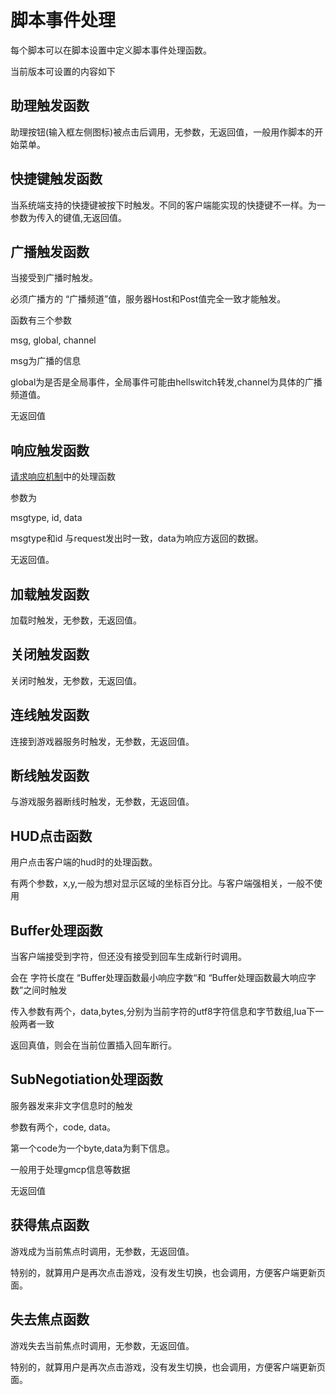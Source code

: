# 脚本事件处理

每个脚本可以在脚本设置中定义脚本事件处理函数。

当前版本可设置的内容如下

## 助理触发函数

助理按钮(输入框左侧图标)被点击后调用，无参数，无返回值，一般用作脚本的开始菜单。

## 快捷键触发函数

当系统端支持的快捷键被按下时触发。不同的客户端能实现的快捷键不一样。为一参数为传入的键值,无返回值。

## 广播触发函数

当接受到广播时触发。

必须广播方的 “广播频道”值，服务器Host和Post值完全一致才能触发。

函数有三个参数

msg, global, channel

msg为广播的信息

global为是否是全局事件，全局事件可能由hellswitch转发,channel为具体的广播频道值。

无返回值

## 响应触发函数

[请求响应机制](./requestresponse)中的处理函数

参数为 

msgtype, id, data

msgtype和id 与request发出时一致，data为响应方返回的数据。

无返回值。

## 加载触发函数

加载时触发，无参数，无返回值。

## 关闭触发函数

关闭时触发，无参数，无返回值。

## 连线触发函数

连接到游戏器服务时触发，无参数，无返回值。

## 断线触发函数

与游戏服务器断线时触发，无参数，无返回值。

## HUD点击函数

用户点击客户端的hud时的处理函数。

有两个参数，x,y,一般为想对显示区域的坐标百分比。与客户端强相关，一般不使用

## Buffer处理函数

当客户端接受到字符，但还没有接受到回车生成新行时调用。

会在 字符长度在 “Buffer处理函数最小响应字数“和 “Buffer处理函数最大响应字数”之间时触发

传入参数有两个，data,bytes,分别为当前字符的utf8字符信息和字节数组,lua下一般两者一致

返回真值，则会在当前位置插入回车断行。

## SubNegotiation处理函数

服务器发来非文字信息时的触发

参数有两个，code, data。

第一个code为一个byte,data为剩下信息。

一般用于处理gmcp信息等数据

无返回值

## 获得焦点函数

游戏成为当前焦点时调用，无参数，无返回值。

特别的，就算用户是再次点击游戏，没有发生切换，也会调用，方便客户端更新页面。

## 失去焦点函数

游戏失去当前焦点时调用，无参数，无返回值。

特别的，就算用户是再次点击游戏，没有发生切换，也会调用，方便客户端更新页面。
